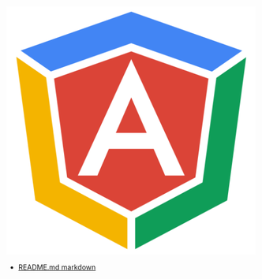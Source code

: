 ![IMAGE ALT TEXT HERE](images/angular.png)

* [README.md markdown](https://github.com/mehdizebarjadan/GitHub/wiki/README.md-markdown)
